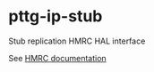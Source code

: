 # pttg-ip-stub
Stub replication HMRC HAL interface

See [HMRC documentation](http://hmrc-docs.notprod.homeoffice.gov.uk/public/api-docs/index.html)